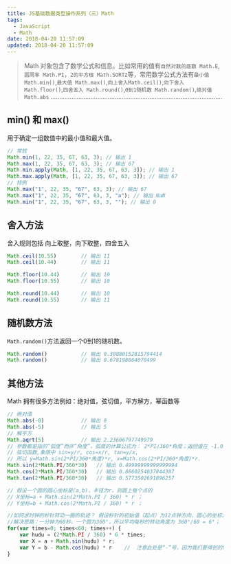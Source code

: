 ```yaml
---
title: JS基础数据类型操作系列（三）Math
tags:
  - JavaScript
  - Math
date: 2018-04-20 11:57:09
updated: 2018-04-20 11:57:09
---
```


> Math 对象包含了数学公式和信息。比如常用的值有`自然对数的底数 Math.E`,`圆周率 Math.PI`，`2的平方根 Math.SORT2`等，常用数学公式方法有`最小值 Math.min()`,`最大值 Math.max()`,`向上舍入Math.ceil()`,`向下舍入 Math.floor()`,`四舍五入 Math.round()`,`0到1随机数 Math.random()`,`绝对值 Math.abs`
> ...................................................................................................

## min() 和 max()

用于确定一组数值中的最小值和最大值。

```js
// 常规
Math.min(1, 22, 35, 67, 63, 3); // 输出 1
Math.max(1, 22, 35, 67, 63, 3); // 输出 67
Math.min.apply(Math, [1, 22, 35, 67, 63, 3]); // 输出 1
Math.max.apply(Math, [1, 22, 35, 67, 63, 3]); // 输出 67
// 特例
Math.max("1", 22, 35, "67", 63, 3); // 输出 67
Math.max("1", 22, 35, "67", 63, 3, "a"); // 输出 NaN
Math.min("1", 22, 35, "67", 63, 3, ""); // 输出 0
```

## 舍入方法
舍入规则包括 向上取整，向下取整，四舍五入
```js
Math.ceil(10.55)        // 输出 11
Math.ceil(10.44)        // 输出 11

Math.floor(10.44)       // 输出 10
Math.floor(10.55)       // 输出 10

Math.round(10.44)       // 输出 10
Math.round(10.55)       // 输出 11
```

## 随机数方法

`Math.random()`方法返回一个0到1的随机数。
```js
Math.random()           // 输出 0.30080152815794414
Math.random()           // 输出 0.678198864070499
```
## 其他方法
Math 拥有很多方法例如：绝对值，弦切值，平方解方，幂函数等
```js
// 绝对值
Math.abs(-0)            // 输出 0
Math.abs(-5)            // 输出 5
// 解平方
Math.aqrt(5)            // 输出 2.23606797749979
// 参数都是指的“弧度”而非“角度”，弧度的计算公式为： 2*PI/360*角度；返回值在 -1.0 到 1.0 之间
// 弦切函数,象限中 sin=y/r, cos=x/r, tan=y/x, 
// 所以 y=Math.sin(2*PI/360*角度)*r, x=Math.cos(2*PI/360*角度)*r.
Math.sin(2*Math.PI/360*30)   // 输出 0.49999999999999994
Math.cos(2*Math.PI/360*30)   // 输出 0.8660254037844387
Math.tan(2*Math.PI/360*30)   // 输出 0.5773502691896257

// 假设一个圆的圆心坐标是(a,b)，半径为r，则圆上每个点的
// X坐标=a + Math.sin(2*Math.PI / 360) * r ；
// Y坐标=b + Math.cos(2*Math.PI / 360) * r ；

//如何求时钟的秒针转动一圈的轨迹？ 假设秒针的初始值（起点）为12点钟方向，圆心的坐标为（a,b)。
//解决思路：一分钟为60秒，一个圆为360°，所以平均每秒的转动角度为 360°/60 = 6°；
for(var times=0; times<60; times++) {
    var hudu = (2*Math.PI / 360) * 6 * times;
    var X = a + Math.sin(hudu) * r;
    var Y = b - Math.cos(hudu) * r    //  注意此处是“-”号，因为我们要得到的Y是相对于（0,0）而言的。
}
```